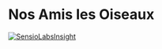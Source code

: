 # Nos Amis les Oiseaux
[![SensioLabsInsight](https://insight.sensiolabs.com/projects/f7fd228a-c132-4ec4-aec5-eb5fa980a9e7/small.png)](https://insight.sensiolabs.com/projects/f7fd228a-c132-4ec4-aec5-eb5fa980a9e7)
